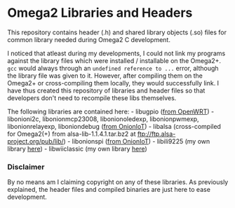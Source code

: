 # Omega2 Libraries and Headers

This repository contains header (.h) and shared library objects (.so) files for common library needed during Omega2 C development.

I noticed that atleast during my developments, I could not link my programs against the library files which were installed / installable on the Omega2+. `gcc` would always through an `undefined reference to ...` error, although the library file was given to it. However, after compiling them on the Omega2+ or cross-compiling them locally, they would successfully link. I have thus created this repository of libraries and header files so that developers don't need to recompile these libs themselves. 

The following libraries are contained here:
	- libugpio ([from OpenWRT](https://dev.openwrt.org/export/35269/packages/libs/libugpio))
	- libonioni2c, libonionmcp23008, libonionoledexp, libonionpwmexp, libonionrelayexp, liboniondebug ([from OnionIoT](https://github.com/OnionIoT/i2c-exp-driver/))
	- libalsa (cross-compiled for Omega2(+) from alsa-lib-1.1.4.1.tar.bz2 at ftp://ftp.alsa-project.org/pub/lib/)
	- libonionspi ([from OnionIoT](https://github.com/OnionIoT/spi-gpio-driver))
	- libili9225 (my own library [here](https://github.com/gamer-cndg/omega2-ili9225))
	- libwiiclassic (my own library [here](https://github.com/gamer-cndg/omega2-wii-classic-controller/))

### Disclaimer

By no means am I claiming copyright on any of these libraries. As previously explained, the header files and compiled binaries are just here to ease development.